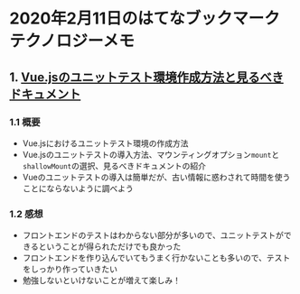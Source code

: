 # 2020年2月11日のはてなブックマークテクノロジーメモ

## 1. [Vue.jsのユニットテスト環境作成方法と見るべきドキュメント](https://dev.classmethod.jp/client-side/javascript/vuejs-unit-test/)

### 1.1 概要

- Vue.jsにおけるユニットテスト環境の作成方法
- Vue.jsのユニットテストの導入方法、マウンティングオプション`mount`と`shallowMount`の選択、見るべきドキュメントの紹介
- Vueのユニットテストの導入は簡単だが、古い情報に惑わされて時間を使うことにならないように調べよう

### 1.2 感想

- フロントエンドのテストはわからない部分が多いので、ユニットテストができるということが得られただけでも良かった
- フロントエンドを作り込んでいてもうまく行かないことも多いので、テストをしっかり作っていきたい
- 勉強しないといけないことが増えて楽しみ！
